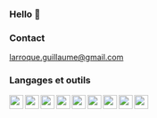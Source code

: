 ### Hello 👋


### Contact 
larroque.guillaume@gmail.com<br/>


### Langages et outils
<img align="left" style="width:25px" src="https://cdn.jsdelivr.net/gh/devicons/devicon/icons/atom/atom-original.svg" />
<img align="left" style="width:25px" src="https://cdn.jsdelivr.net/gh/devicons/devicon/icons/cakephp/cakephp-original.svg" />
<img align="left" style="width:25px" src="https://cdn.jsdelivr.net/gh/devicons/devicon/icons/php/php-original.svg" />
<img align="left" style="width:25px" src="https://cdn.jsdelivr.net/gh/devicons/devicon/icons/vscode/vscode-original.svg" />
<img align="left" style="width:25px" src="https://cdn.jsdelivr.net/gh/devicons/devicon/icons/symfony/symfony-original.svg" />        
<img align="left" style="width:25px" src="https://cdn.jsdelivr.net/gh/devicons/devicon/icons/vuejs/vuejs-original.svg" />
<img align="left" style="width:25px" src="https://cdn.jsdelivr.net/gh/devicons/devicon/icons/mysql/mysql-original.svg" />
<img align="left" style="width:25px" src="https://cdn.jsdelivr.net/gh/devicons/devicon/icons/bootstrap/bootstrap-original.svg" />
<img align="left" style="width:25px" src="https://cdn.jsdelivr.net/gh/devicons/devicon/icons/git/git-original.svg" />


<!--
**glucinium/glucinium** is a ✨ _special_ ✨ repository because its `README.md` (this file) appears on your GitHub profile.

Here are some ideas to get you started:

- 🔭 I’m currently working on ...
- 🌱 I’m currently learning ...
- 👯 I’m looking to collaborate on ...
- 🤔 I’m looking for help with ...
- 💬 Ask me about ...
- 📫 How to reach me: ...
- 😄 Pronouns: ...
- ⚡ Fun fact: ...
-->
